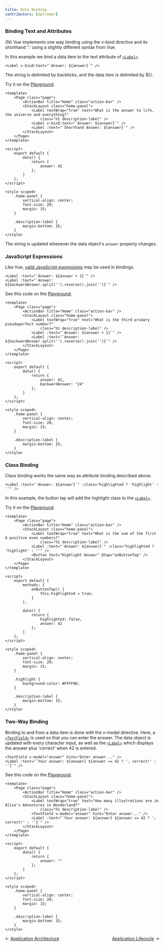 ```yaml
---
title: Data Binding
contributors: [epfromer]
---
```


### Binding Text and Attributes

{N} Vue implements one way binding using the v-bind directive and its shorthand ':' using a slightly different syntax from Vue.  

In this example we bind a data item to the text attribute of [`<Label>`](/en/docs/elements/components/label).  

```Vue
<Label v-bind:text="`Answer: ${answer}`" />
```

The string is delimited by backticks, and the data item is delimited by ${}.

Try it on the [Playground](https://play.nativescript.org/?template=play-vue&id=2I6c1p).

```Vue
<template>
    <Page class="page">
        <ActionBar title="Home" class="action-bar" />
        <StackLayout class="home-panel">
            <Label textWrap="true" text="What is the answer to life, the universe and everything?"
                class="h1 description-label" />
            <Label v-bind:text="`Answer: ${answer}`" />
            <Label :text="`Shorthand Answer: ${answer}`" />
        </StackLayout>
    </Page>
</template>

<script>
    export default {
        data() {
            return {
                answer: 42
            };
        }
    };
</script>

<style scoped>
    .home-panel {
        vertical-align: center;
        font-size: 20;
        margin: 15;
    }

    .description-label {
        margin-bottom: 15;
    }
</style>
```

The string is updated whenever the data object's `answer` property changes.  

### JavaScript Expressions

Like Vue, [valid JavaScript expressions](https://vuejs.org/v2/guide/syntax.html#Using-JavaScript-Expressions) may be used in bindings.  

```Vue
<Label :text="`Answer: ${answer + 1}`" />
<Label :text="`Answer: ${backwardAnswer.split('').reverse().join('')}`" />
```

See this code on the [Playground](https://play.nativescript.org/?template=play-vue&id=78TQm5).

```Vue
<template>
    <Page class="page">
        <ActionBar title="Home" class="action-bar" />
        <StackLayout class="home-panel">
            <Label textWrap="true" text="What is the third primary pseudoperfect number?"
                class="h1 description-label" />
            <Label :text="`Answer: ${answer + 1}`" />
            <Label :text="`Answer: ${backwardAnswer.split('').reverse().join('')}`" />
        </StackLayout>
    </Page>
</template>

<script>
    export default {
        data() {
            return {
                answer: 41,
                backwardAnswer: "24"
            };
        }
    };
</script>

<style scoped>
    .home-panel {
        vertical-align: center;
        font-size: 20;
        margin: 15;
    }

    .description-label {
        margin-bottom: 15;
    }
</style>
```

### Class Binding

Class binding works the same way as attribute binding described above.    

```Vue
<Label :text="`Answer: ${answer}`" :class="highlighted ? 'highlight' : ''" />
```

In this example, the button tap will add the highlight class to the [`<Label>`](/en/docs/elements/components/label).

Try it on the [Playground](https://play.nativescript.org/?template=play-vue&id=Clbu17).

```Vue
<template>
    <Page class="page">
        <ActionBar title="Home" class="action-bar" />
        <StackLayout class="home-panel">
            <Label textWrap="true" text="What is the sum of the first 6 positive even numbers?"
                class="h1 description-label" />
            <Label :text="`Answer: ${answer}`" :class="highlighted ? 'highlight' : ''" />
            <Button text="Highlight Answer" @tap="onButtonTap" />
        </StackLayout>
    </Page>
</template>

<script>
    export default {
        methods: {
            onButtonTap() {
                this.highlighted = true;
            }
        },

        data() {
            return {
                highlighted: false,
                answer: 42
            };
        }
    };
</script>

<style scoped>
    .home-panel {
        vertical-align: center;
        font-size: 20;
        margin: 15;
    }

    .highlight {
        background-color: #FFFF00;
    }

    .description-label {
        margin-bottom: 15;
    }
</style>
```

### Two-Way Binding

Binding to and from a data item is done with the v-model directive.  Here, a [`<TextField>`](/en/docs/elements/components/text-field) is used so that you can enter the answer.  The data object is updated with every character input, as well as the [`<Label>`](/en/docs/elements/components/label) which displays the answer plus 'correct' when 42 is entered.

```Vue
<TextField v-model="answer" hint="Enter answer..." />
<Label :text="`Your answer: ${answer} ${answer == 42 ? ', correct!' : ''}`" />
```

See this code on the [Playground](https://play.nativescript.org/?template=play-vue&id=3tnjwX).

```Vue
<template>
    <Page class="page">
        <ActionBar title="Home" class="action-bar" />
        <StackLayout class="home-panel">
            <Label textWrap="true" text="How many illustrations are in Alice's Adventures in Wonderland?"
                class="h1 description-label" />
            <TextField v-model="answer" hint="Enter answer..." />
            <Label :text="`Your answer: ${answer} ${answer == 42 ? ', correct!' : ''}`" />
        </StackLayout>
    </Page>
</template>

<script>
    export default {
        data() {
            return {
                answer: ""
            };
        }
    };
</script>

<style scoped>
    .home-panel {
        vertical-align: center;
        font-size: 20;
        margin: 15;
    }

    .description-label {
        margin-bottom: 15;
    }
</style>
```

<div>
  <span>← <a href="/en/docs/core-concepts/application-architecture.html">Application Architecture</a></span>
  <span style="float: right;"><a href="/en/docs/core-concepts/application-lifecycle.html">Application Lifecycle</a> →</span>
</div>